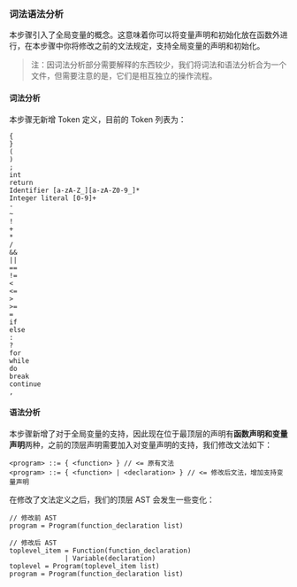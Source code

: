### 词法语法分析

本步骤引入了全局变量的概念。这意味着你可以将变量声明和初始化放在函数外进行，在本步骤中你将修改之前的文法规定，支持全局变量的声明和初始化。

> 注：因词法分析部分需要解释的东西较少，我们将词法和语法分析合为一个文件，但需要注意的是，它们是相互独立的操作流程。

#### 词法分析

本步骤无新增 Token 定义，目前的 Token 列表为：

```
{
}
(
)
;
int
return
Identifier [a-zA-Z_][a-zA-Z0-9_]*
Integer literal [0-9]+
-
~
!
+
*
/
&&
||
==
!=
<
<=
>
>=
=
if
else
:
?
for
while
do
break
continue
, 
```

#### 语法分析

本步骤新增了对于全局变量的支持，因此现在位于最顶层的声明有**函数声明和变量声明**两种，之前的顶层声明需要加入对变量声明的支持，我们修改文法如下：

```
<program> ::= { <function> } // <= 原有文法
<program> ::= { <function> | <declaration> } // <= 修改后文法，增加支持变量声明
```

在修改了文法定义之后，我们的顶层 AST 会发生一些变化：

```
// 修改前 AST
program = Program(function_declaration list)

// 修改后 AST
toplevel_item = Function(function_declaration)
              | Variable(declaration)
toplevel = Program(toplevel_item list)
program = Program(function_declaration list)
```

